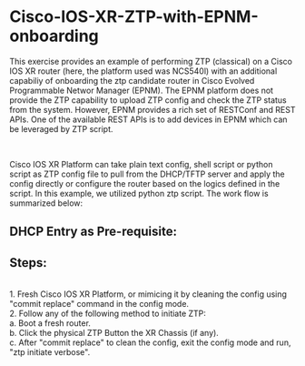 # Cisco-IOS-XR-ZTP-with-EPNM-onboarding

This exercise provides an example of performing ZTP (classical) on a Cisco IOS XR router (here, the platform used was NCS540l) with an additional capabiliy of onboarding the ztp candidate router in Cisco Evolved Programmable Networ Manager (EPNM). The EPNM platform does not provide the ZTP capability to upload ZTP config and check the ZTP status from the system. However, EPNM provides a rich set of RESTConf and REST APIs. One of the available REST APIs is to add devices in EPNM which can be leveraged by ZTP script. 

</br>

Cisco IOS XR Platform can take plain text config, shell script or python script as ZTP config file to pull from the DHCP/TFTP server and apply the config directly or configure the router based on the logics defined in the script.
In this example, we utilized python ztp script. The work flow is summarized below:


## DHCP Entry as Pre-requisite:

## Steps:

</br>1. Fresh Cisco IOS XR Platform, or mimicing it by cleaning the config using "commit replace" command in the config mode.
</br>2. Follow any of the following method to initiate ZTP:
</br></t>a. Boot a fresh router.
</br></t>b. Click the physical ZTP Button the XR Chassis (if any).
</br></t>c. After "commit replace" to clean the config, exit the config mode and run, "ztp initiate verbose".
